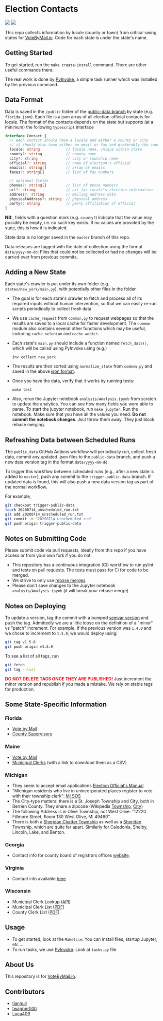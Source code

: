 # Election Contacts
![](https://github.com/vote-by-mail/election-official-data/workflows/Python%20CI/badge.svg)
![](https://github.com/vote-by-mail/election-official-data/workflows/Public%20data/badge.svg)

This repo collects information by locale (county or town) from critical swing states for [VoteByMail.io](https://votebymail.io).  Code for each state is under the state's name.

## Getting Started
To get started, run the `make create-install` command.  There are other useful commands there.

The real work is done by [PyInvoke](http://www.pyinvoke.org/), a simple task runner which was installed by the previous command.

## Data Format
Data is saved in the `/public` folder of the [public-data branch](https://github.com/vote-by-mail/election-official-data/tree/public-data) by state (e.g. `florida.json`).  Each file is a json array of all election-official contacts for locale.  The format of the contacts depends on the state but supports (at a minimum) the following `typescript` interface
``` ts
interface Contact {
  // each contact should have a locale and either a county or city
  // it should also have either an email or fax and preferably the county official's name.
  locale: string            // locale name, unique within state
  county?: string           // county name
  city?: string             // city or township name
  official?: string         // name of election's official
  emails?: string[]         // array of emails
  faxes?: string[]          // list of fax numbers

  // optional fields
  phones?: string[]         // list of phone numbers
  url?: string              // url for locale's election information
  address?: string          // mailing address data
  physicalAddress?: string  // physical address
  party?: string            // party affiliation of official
}
```
**NB:**, fields with a question mark (e.g. `county?`) indicate that the value may possibly be empty, i.e. no such key exists.  If no values are provided by the state, this is how it is indicated.

State data is no longer saved in the `master` branch of this repo.

Data releases are tagged with the date of collection using the format `data/yyyy-mm-dd`. Files that could not be collected or had no changes will be carried over from previous commits.

## Adding a New State
Each state's crawler is put under its own folder (e.g. `states/new_york/main.py`), with potentially other files in the folder.
- The goal is for each state's crawler to fetch and process all of its required inputs without human intervention, so that we can easily re-run scripts periodically to collect fresh data.
- We use `cache_request` from `common.py` to request webpages so that the results are saved to a local cache for faster development. The `common` module also contains several other functions which may be useful, including `cache_selenium` and `cache_webkit`.
- Each state's `main.py` should include a function named `fetch_data()`, which will be called using PyInvoke using (e.g.)

  ```inv collect new_york```

- The results are then sorted using `normalize_state` from `common.py` and saved in the above [json format](#Data_Format).
- Once you have the data, verify that it works by running tests:

  ```make test```

- Also, rerun the Jupyter notebook `analysis/Analysis.ipynb` from scratch to update the analytics.  You can see how many fields you were able to parse.  To start the jupyter notebook, run `make jupyter`.  Run the notebook.  Make sure that you have all the values you need.  **Do not commit the notebook changes**.  Jsut throw them away.  They just block rebase merging.

## Refreshing Data between Scheduled Runs
The `public_data` GitHub Actions workflow will periodically run, collect fresh data, commit any updated .json files to the `public-data` branch, and push a new data version tag in the format `data/yyyy-mm-dd`.

To trigger this workflow between scheduled runs (e.g., after a new state is added to `master`), push any commit to the `trigger-public-data` branch. If updated data is found, this will also push a new data version tag as part of the normal workflow.

For example,

```bash
git checkout trigger-public-data
touch 20200714_unscheduled_run.txt
git add 20200714_unscheduled_run.txt
git commit -m "20200714 unscheduled run"
git push origin trigger-public-data
```

## Notes on Submitting Code
Please submit code via pull requests, ideally from this repo if you have access or from your own fork if you do not.
- This repository has a continuous integration (CI) workflow to run pylint and tests on pull requests.  The tests must pass for CI for code to be merged.
- We strive to only use [rebase merges](https://git-scm.com/book/en/v2/Git-Branching-Rebasing)
- Please don't save changes to the Jupyter notebook `analysis/Analysis.ipynb` (it will break your rebase merge).

## Notes on Deploying
To update a version, tag the commit with a bumped [semvar version](https://semver.org/) and push the tag.  Admittedly we are a little loose on the definition of a "minor" vs "patch" increment.  For example, if the previous version was `1.4.0` and we chose to increment to `1.5.0`, we would deploy using:
```bash
git tag v1.5.0
git push origin v1.5.0
```
To see a list of all tags, run
```bash
git fetch
git tag --list
```
<b style='color: red;'>DO NOT DELETE TAGS ONCE THEY ARE PUBLISHED!</b>
Just increment the minor version and republish if you made a mistake.  We rely on stable tags for production.

## Some State-Specific Information

### Florida
- [Vote by Mail](https://dos.myflorida.com/elections/for-voters/voting/vote-by-mail/)
- [County Supervisors](https://dos.elections.myflorida.com/supervisors/)

### Maine
- [Vote by Mail](https://www.maine.gov/sos/cec/elec/voter-info/absenteeguide.html)
- [Municipal Clerks](https://www.maine.gov/sos/cec/elec/munic.html) (with a link to download them as a CSV)

### Michigan
- They seem to accept email applications [Election Official's Manual](https://www.michigan.gov/documents/sos/VI_Michigans_Absentee_Voting_Process_265992_7.pdf)
- "Michigan residents who live in unincorporated places register to vote with their township clerk": [MI SOS](https://www.michigan.gov/documents/sos/ED-106_Circulating_CityTwp_Nom_+_Qual_Pet_Forms_647901_7.pdf)
- The City-type matters: there is a St. Joseph Township and City, both in Berrien County.  They share a zipcode (Wikipedia [Township](https://en.wikipedia.org/wiki/St._Joseph_Charter_Township,_Michigan), [City](https://en.wikipedia.org/wiki/St._Joseph,_Michigan))
- The following Address is in Olive Township, not West Olive: "12220 Fillmore Street, Room 130 West Olive, MI 49460".
- There is both a [Sheridan Chatter Township](https://www.google.com/maps/place/Sheridan+Charter+Twp,+MI+49412/@43.4237592,-87.1002624,8z/data=!4m5!3m4!1s0x881941cfc5fb3d8f:0x28cee802764453b8!8m2!3d43.4229492!4d-85.9815339) as well as a [Sheridan Township](https://www.google.com/maps/place/Sheridan+Township,+MI+49224/@42.2906076,-87.0140035,7z/data=!4m5!3m4!1s0x883d50194df74c53:0x5d349c5515a24204!8m2!3d42.295598!4d-84.7942091), which are quite far apart.  Similarly for Caledonia, Shelby, Lincoln, Lake, and Benton.

### Georgia
- Contact info for county board of registrars offices [website](https://elections.sos.ga.gov/Elections/countyregistrars.do).

### Virginia
- Contact info available [here](https://vote.elections.virginia.gov/VoterInformation/PublicContactLookup)

### Wisconsin
- Municipal Clerk Lookup ([API](https://myvote.wi.gov/en-US/MyMunicipalClerk))
- Municipal Clerk List ([PDF](https://elections.wi.gov/sites/elections.wi.gov/files/2020-03/WI%20Municipal%20Clerks%20no%20emails%20Updated%203-23-2020.pdf))
- County Clerk List ([PDF](https://elections.wi.gov/sites/elections.wi.gov/files/2020-03/WI%20County%20Clerks%20no%20emails%20Updated%203-23-2020.pdf))

## Usage
- To get started, look at the `Makefile`.  You can install files, startup Jupyter, etc ...
- To run tasks, we use [PyInvoke](http://www.pyinvoke.org/).  Look at `tasks.py` file

## About Us
This repository is for [VoteByMail.io](https://votebymail.io).

## Contributors
- [tianhuil](https://github.com/tianhuil/)
- [twagner000](https://github.com/twagner000/)
- [Luca409](https://github.com/Luca409/)
